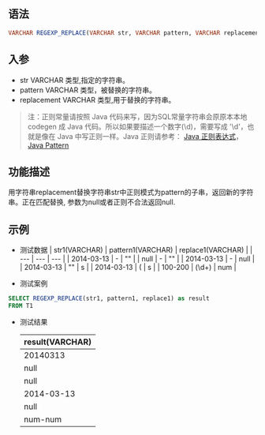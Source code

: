 ## 语法

```sql
VARCHAR REGEXP_REPLACE(VARCHAR str, VARCHAR pattern, VARCHAR replacement)
```

## 入参

- str VARCHAR 类型,指定的字符串。
- pattern VARCHAR 类型，被替换的字符串。
- replacement VARCHAR 类型,用于替换的字符串。

> 注：正则常量请按照 Java 代码来写，因为SQL常量字符串会原原本本地 codegen 成 Java 代码。所以如果要描述一个数字(\d)，需要写成 '\d'，也就是像在 Java 中写正则一样。Java 正则请参考：
[Java 正则表达式](http://wiki.jikexueyuan.com/project/java/regular-expressions.html)，
[Java Pattern](https://docs.oracle.com/javase/7/docs/api/java/util/regex/Pattern.html)

## 功能描述

用字符串replacement替换字符串str中正则模式为pattern的子串，返回新的字符串。正在匹配替换, 参数为null或者正则不合法返回null.

## 示例

- 测试数据 | str1(VARCHAR) | pattern1(VARCHAR) | replace1(VARCHAR) | | --- | --- | --- | | 2014-03-13 | - | "" | | null | - | "" | | 2014-03-13 | - | null | | 2014-03-13 | "" | s | | 2014-03-13 | ( | s | | 100-200 | (\d+) | num |


- 测试案例

```sql
SELECT REGEXP_REPLACE(str1, pattern1, replace1) as result
FROM T1
```

- 测试结果

  | result(VARCHAR) |
    | --- |
  | 20140313 |
  | null |
  | null |
  | 2014-03-13 |
  | null |
  | num-num |

